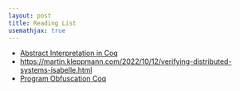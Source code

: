 ```yaml
---
layout: post
title: Reading List
usemathjax: true
---
```

- [Abstract Interpretation in Coq](https://arxiv.org/abs/0810.2179)
- <https://martin.kleppmann.com/2022/10/12/verifying-distributed-systems-isabelle.html>
- [Program Obfuscation Coq](https://conferences.computer.org/eurosp/pdfs/EuroSPW2020-7k9FlVRX4z43j4uE2SeXU0/859700a634/859700a634.pdf)
